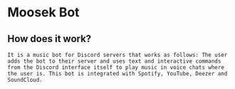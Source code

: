 # Moosek Bot
## How does it work?

`It is a music bot for Discord servers that works as follows: The user adds the bot to their server and uses text and interactive commands from the Discord interface itself to play music in voice chats where the user is. This bot is integrated with Spotify, YouTube, Deezer and SoundCloud.`
